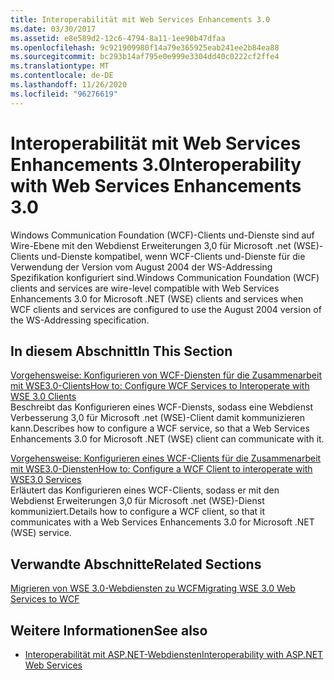 ```yaml
---
title: Interoperabilität mit Web Services Enhancements 3.0
ms.date: 03/30/2017
ms.assetid: e8e589d2-12c6-4794-8a11-1ee90b47dfaa
ms.openlocfilehash: 9c921909980f14a79e365925eab241ee2b84ea88
ms.sourcegitcommit: bc293b14af795e0e999e3304dd40c0222cf2ffe4
ms.translationtype: MT
ms.contentlocale: de-DE
ms.lasthandoff: 11/26/2020
ms.locfileid: "96276619"
---
```

# <a name="interoperability-with-web-services-enhancements-30"></a><span data-ttu-id="3392e-102">Interoperabilität mit Web Services Enhancements 3.0</span><span class="sxs-lookup"><span data-stu-id="3392e-102">Interoperability with Web Services Enhancements 3.0</span></span>

<span data-ttu-id="3392e-103">Windows Communication Foundation (WCF)-Clients und-Dienste sind auf Wire-Ebene mit den Webdienst Erweiterungen 3,0 für Microsoft .net (WSE)-Clients und-Dienste kompatibel, wenn WCF-Clients und-Dienste für die Verwendung der Version vom August 2004 der WS-Addressing Spezifikation konfiguriert sind.</span><span class="sxs-lookup"><span data-stu-id="3392e-103">Windows Communication Foundation (WCF) clients and services are wire-level compatible with Web Services Enhancements 3.0 for Microsoft .NET (WSE) clients and services when WCF clients and services are configured to use the August 2004 version of the WS-Addressing specification.</span></span>  
  
## <a name="in-this-section"></a><span data-ttu-id="3392e-104">In diesem Abschnitt</span><span class="sxs-lookup"><span data-stu-id="3392e-104">In This Section</span></span>  

 [<span data-ttu-id="3392e-105">Vorgehensweise: Konfigurieren von WCF-Diensten für die Zusammenarbeit mit WSE3.0-Clients</span><span class="sxs-lookup"><span data-stu-id="3392e-105">How to: Configure WCF Services to Interoperate with WSE 3.0 Clients</span></span>](how-to-configure-wcf-services-to-interoperate-with-wse-3-0-clients.md)  
 <span data-ttu-id="3392e-106">Beschreibt das Konfigurieren eines WCF-Diensts, sodass eine Webdienst Verbesserung 3,0 für Microsoft .net (WSE)-Client damit kommunizieren kann.</span><span class="sxs-lookup"><span data-stu-id="3392e-106">Describes how to configure a WCF service, so that a Web Services Enhancements 3.0 for Microsoft .NET (WSE) client can communicate with it.</span></span>  
  
 [<span data-ttu-id="3392e-107">Vorgehensweise: Konfigurieren eines WCF-Clients für die Zusammenarbeit mit WSE3.0-Diensten</span><span class="sxs-lookup"><span data-stu-id="3392e-107">How to: Configure a WCF Client to interoperate with WSE3.0 Services</span></span>](how-to-configure-a-wcf-client-to-interoperate-with-wse3-0-services.md)  
 <span data-ttu-id="3392e-108">Erläutert das Konfigurieren eines WCF-Clients, sodass er mit den Webdienst Erweiterungen 3,0 für Microsoft .net (WSE)-Dienst kommuniziert.</span><span class="sxs-lookup"><span data-stu-id="3392e-108">Details how to configure a WCF client, so that it communicates with a Web Services Enhancements 3.0 for Microsoft .NET (WSE) service.</span></span>  
  
## <a name="related-sections"></a><span data-ttu-id="3392e-109">Verwandte Abschnitte</span><span class="sxs-lookup"><span data-stu-id="3392e-109">Related Sections</span></span>  

 [<span data-ttu-id="3392e-110">Migrieren von WSE 3.0-Webdiensten zu WCF</span><span class="sxs-lookup"><span data-stu-id="3392e-110">Migrating WSE 3.0 Web Services to WCF</span></span>](migrating-wse-3-0-web-services-to-wcf.md)  
  
## <a name="see-also"></a><span data-ttu-id="3392e-111">Weitere Informationen</span><span class="sxs-lookup"><span data-stu-id="3392e-111">See also</span></span>

- [<span data-ttu-id="3392e-112">Interoperabilität mit ASP.NET-Webdiensten</span><span class="sxs-lookup"><span data-stu-id="3392e-112">Interoperability with ASP.NET Web Services</span></span>](interop-with-aspnet-web-services.md)
